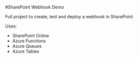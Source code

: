 #SharePoint Webhook Demo

Full project to create, test and deploy a webhook in SharePoint

Uses:
- SharePoint Online
- Azure Functions
- Azure Queues
- Azure Tables